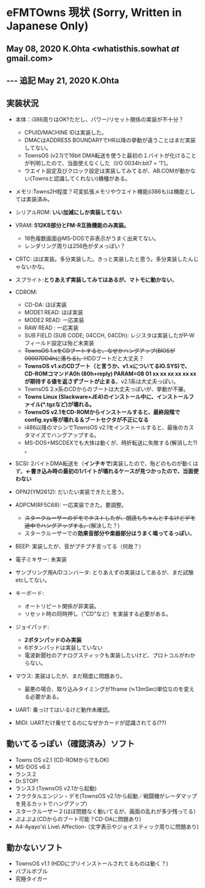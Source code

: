 # eFMTOwns 現状 (Sorry, Written in Japanese Only)
## May 08, 2020 K.Ohta <whatisthis.sowhat _at_ gmail.com>
## --- 追記 May 21, 2020 K.Ohta


## 実装状況
- 本体：i386周りはOK?ただし、パワー/リセット関係の実装が不十分？
  - CPUID/MACHINE IDは実装した。
  - DMACはADDRESS BOUNDARYでHR以降の挙動が違うことはまだ実装してない。
  - TownsOS (v2.1)で16bit DMA転送を使うと最初の１バイトが化けることが判明したので、当面使えなくした（I/O 0034h:bit7 = '1')。
  - ウエイト設定及びクロック設定は実装してみてるが、AB.COMが動かない(Townsと認識してくれない)機種がある。
- メモリ:Towns2H程度？可変拡張メモリやウエイト機能(i386も)は機能としては実装済み。
- シリアルROM: **いい加減にしか実装してない**
- VRAM: **512KB部分とFM-R互換機能のみ実装。**
  - 16色複数画面@MS-DOSで非表示がうまく出来てない。
  - レンダリング周りは256色がダメっぽい？
- CRTC: ほぼ実装。多分実装した。きっと実装したと思う。多分実装したんじゃないかな。
- スプライト:**とりあえず実装してみてはあるが、マトモに動かない**。
- CDROM:
  - CD-DA: ほぼ実装
  - MODE1 READ: ほぼ実装
  - MODE2 READ: 一応実装
  - RAW READ  : 一応実装
  - SUB FIELD (SUB CODE; 04CCH, 04CDh): レジスタは実装したがP-Wフィールド設定は殆ど未実装
  - ~~TownsOS 1.xをCDブートすると、なぜかハングアップ(BIOSが00007DD4hに落ちる)。~~HDDブートだと大丈夫？
  - **TownsOS v1.xのCDブート（と言うか、v1.xについてるIO.SYS)で、CD-ROMコマンドA0h (80h+reply) PARAM=08 01 xx xx xx xx xx xxが期待する値を返さずブートが止まる**。v2.1系は大丈夫っぽい。
  - TownsOS 2.x系のCDからのブートは大丈夫っぽいが、挙動が不審。
  - **Towns Linux (Slackware+JE4)のインストール中に、インストールファイル(*.tgzなど)が壊れる。**
  - **TownsOS v2.1をCD-ROMからインストールすると、最終段階でconfig.sys等が壊れる＆ブートセクタが不正になる**
  - i486以降のマシンでTownsOS v2.1をインストールすると、最後のカスタマイズでハングアップする。
  - MS-DOS+MSCDEXでも大体は動くが、時折転送に失敗する(解消した?)  。
  
- SCSI: 2バイトDMA転送を（**インチキで**)実装したので、殆どのものが動くはず。**←書き込み時の最初の1バイトが壊れるケースが見つかったので、当面使わない**
- OPN2(YM2612): だいたい実装できたと思う。
- ADPCM(RF5C68): 一応実装できた。要調整。
  - ~~スタークルーザーのデモでテストしたが、朗読もちゃんとするけどデモ途中でハングアップする。~~(解決した？)
  - スタークルーザーでの**効果音部分や楽器部分はうまく鳴ってるっぽい**。
- BEEP: 実装したが、音がプチプチ言ってる（何故？）
- 電子ミキサー: 未実装
- サンプリング用A/Dコンバータ: とりあえずの実装はしてあるが、まだ試験etcしてない。
- キーボード: 
  - オートリピート関係が非実装。
  - リセット時の同時押し（"CD"など）を実装する必要がある。
- ジョイパッド: 
  - **2ボタンパッドのみ実装**
  - 6ボタンパッドは実装していない
  - 電波新聞社のアナログスティックも実装したいけど、プロトコルがわからない。
- マウス: 実装はしたが、まだ精度に問題あり。
  - 最悪の場合、取り込みタイミングが1frame (≒13mSec)単位なのを変える必要がある。
- UART: 乗っけてはいるけど動作未確認。
- MIDI: UARTだけ乗せてるのになぜかカードが認識されてる(??)

## 動いてるっぽい（確認済み）ソフト
- Towns OS v2.1 (CD-ROMからでもOK)
- MS-DOS v6.2
- ランス２
- Dr.STOP!
- ランス3 (TownsOS v2.1から起動)
- フラクタルエンジン・デモ(TownsOS v2.1から起動／戦闘機がレーダマップを見るカットでハングアップ）
- スタークルーザー２(ほぼ問題なく動いてるが、画面の乱れが多少残ってる）
- ぷよぷよ(CDからのブート可能？CD-DAに問題あり)
- A4-Ayayo\'s\ Live\ Affection- (文字表示やジョイスティック周りに問題あり)

## 動かないソフト
- TownsOS v1.1 (HDDにプリインストールされてるものは動く？)
- バブルボブル
- 究極タイガー


